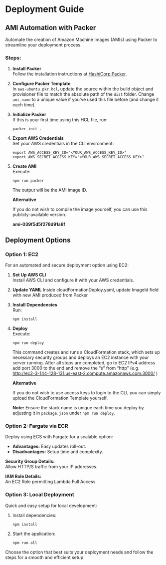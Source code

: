 # Deployment Guide

## AMI Automation with Packer

Automate the creation of Amazon Machine Images (AMIs) using Packer to streamline your deployment process.

### Steps:

1. **Install Packer**  
   Follow the installation instructions at [HashiCorp Packer](https://developer.hashicorp.com/packer/tutorials/aws-get-started/get-started-install-cli).

2. **Configure Packer Template**  
   In `aws-ubuntu.pkr.hcl`, update the source within the build object and provisioner file to match the absolute path of the `dist` folder. Change `ami_name` to a unique value if you've used this file before (and change it each time).

3. **Initialize Packer**  
   If this is your first time using this HCL file, run:

   ```
   packer init .
   ```

4. **Export AWS Credentials**  
   Set your AWS credentials in the CLI environment:

   ```
   export AWS_ACCESS_KEY_ID="<YOUR_AWS_ACCESS_KEY_ID>"
   export AWS_SECRET_ACCESS_KEY="<YOUR_AWS_SECRET_ACCESS_KEY>"
   ```

5. **Create AMI**  
   Execute:

   ```
   npm run packer
   ```

   The output will be the AMI image ID.

   **Alternative**

   If you do not wish to compile the image yourself, you can use this publicly-available version.

   **ami-039f5d5f278d91a6f**

## Deployment Options

### Option 1: EC2

For an automated and secure deployment option using EC2:

1. **Set Up AWS CLI**  
   Install AWS CLI and configure it with your AWS credentials.

2. **Update YAML**
   Inside cloudFormationDeploy.yaml, update ImageId field with new AMI produced from Packer

3. **Install Dependencies**  
   Run:

   ```
   npm install
   ```

4. **Deploy**  
   Execute:

   ```
   npm run deploy
   ```

   This command creates and runs a CloudFormation stack, which sets up necessary security groups and deploys an EC2 instance with your server running. After all steps are completed, go to EC2 IPv4 address add port 3000 to the end and remove the “s” from “http” (e.g. http://ec2-3-144-128-131.us-east-2.compute.amazonaws.com:3000/ )

   **Alternative**

   If you do not wish to use access keys to login to the CLI, you can simply upload the CloudFormation Template yourself.

   **Note:** Ensure the stack name is unique each time you deploy by adjusting it in `package.json` under `npm run deploy`.

### Option 2: Fargate via ECR

Deploy using ECS with Fargate for a scalable option:

- **Advantages:** Easy updates roll-out.
- **Disadvantages:** Setup time and complexity.

**Security Group Details:**  
Allow HTTP/S traffic from your IP addresses.

**IAM Role Details:**  
An EC2 Role permitting Lambda Full Access.

### Option 3: Local Deployment

Quick and easy setup for local development:

1. Install dependencies:
   ```
   npm install
   ```
2. Start the application:
   ```
   npm run all
   ```

Choose the option that best suits your deployment needs and follow the steps for a smooth and efficient setup.
